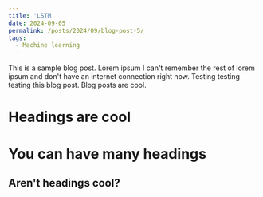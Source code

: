 ```yaml
---
title: 'LSTM'
date: 2024-09-05
permalink: /posts/2024/09/blog-post-5/
tags:
  - Machine learning
---
```


This is a sample blog post. Lorem ipsum I can't remember the rest of lorem ipsum and don't have an internet connection right now. Testing testing testing this blog post. Blog posts are cool. 

Headings are cool
======

You can have many headings
======

Aren't headings cool?
------